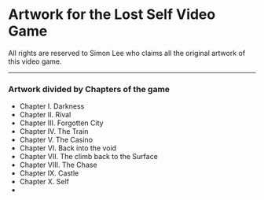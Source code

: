 # Artwork for the Lost Self Video Game

All rights are reserved to Simon Lee who claims all the original artwork of this video game.

---

### Artwork divided by Chapters of the game

- Chapter I. Darkness
- Chapter II. Rival
- Chapter III. Forgotten City
- Chapter IV. The Train
- Chapter V. The Casino
- Chapter VI. Back into the void 
- Chapter VII. The climb back to the Surface
- Chapter VIII. The Chase
- Chapter IX. Castle
- Chapter X. Self
-